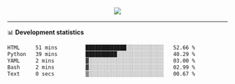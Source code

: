 <h3 align="center">
  <a href="https://github.com/hwalker928">
      <img src="https://github-profile-trophy.vercel.app/?username=hwalker928&no-bg=true&no-frame=true">
  </a>
</h3>


<hr>

📊 **Development statistics**

<!--START_SECTION:waka-->

```txt
HTML     51 mins         █████████████░░░░░░░░░░░░   52.66 %
Python   39 mins         ██████████░░░░░░░░░░░░░░░   40.29 %
YAML     2 mins          ▓░░░░░░░░░░░░░░░░░░░░░░░░   03.00 %
Bash     2 mins          ▓░░░░░░░░░░░░░░░░░░░░░░░░   02.99 %
Text     0 secs          ▒░░░░░░░░░░░░░░░░░░░░░░░░   00.67 %
```

<!--END_SECTION:waka-->

